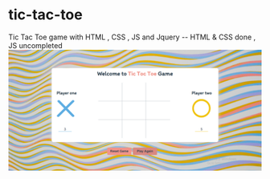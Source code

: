 # tic-tac-toe
Tic Tac Toe game with HTML , CSS , JS and Jquery 
-- HTML & CSS done , JS uncompleted
![tic-tac-toe](https://github.com/RawanAlkhrese/tic-tac-toe/blob/master/imgs/tic-tac-toe.PNG)

